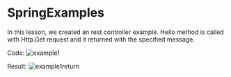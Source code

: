 # SpringExamples

In this lesson, we created an rest controller example. 
Hello method is called with Http.Get request and it returned with the specified message.

Code:
![example1](https://user-images.githubusercontent.com/53128374/163489667-2199ee3e-00d7-4408-ad17-0662130001c9.png)

Result:
![example1return](https://user-images.githubusercontent.com/53128374/163489679-a93fa475-dc16-43e0-97bd-16c9fb206695.png)
